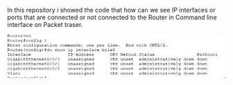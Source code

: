 In this repository i showed the code that how can we see IP interfaces or ports that are connected or not connected to the Router in Command line interface on Packet traser.


![image alt](https://github.com/itswaqashere/CCNA-Show-IP-interface-/blob/main/Show%20IP%20interfaces.PNG?raw=true)

